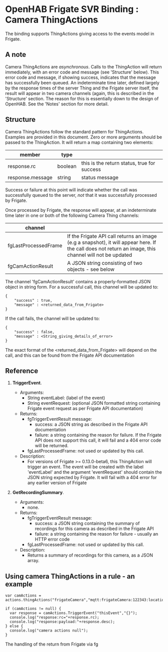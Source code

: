 # OpenHAB Frigate SVR Binding : Camera ThingActions

The binding supports ThingActions giving access to the events model in Frigate.

## A note

Camera ThingActions are *asynchronous*. Calls to the ThingAction will return immediately, with an error code and message (see 'Structure' below). This error code and message, if showing success, indicates that the message has successfully been queued. An indeterminate time later, defined largely by the response times of the server Thing and the Frigate server itself, the result will appear in two camera channels (again, this is described in the 'Structure' section. The reason for this is essentially down to the design of OpenHAB. See the 'Notes' section for more detail.

## Structure

Camera ThingActions follow the standard pattern for ThingActions. Examples are provided in this document. Zero or more arguments should be passed to the ThingAction. It will return a map containing two elements:


| member          | type    |                                             |
|-----------------|---------|---------------------------------------------|
|response.rc      | boolean | this is the return status, true for success |
|response.message | string  | status message                              |

Success or failure at this point will indicate whether the call was successfully queued to the server, _not_ that it was successfully processed by Frigate.

Once processed by Frigate, the response will appear, at an indeterminate time later in one or both of the following Camera Thing channels:

| channel               |                       |
|-----------------------|-----------------------|
| fgLastProcessedFrame  | If the Frigate API call returns an image (e.g a snapshot), it will appear here. If the call does not return an image, this channel will not be updated |
| fgCamActionResult     | A JSON string consisting of two objects - see below |

The channel 'fgCamActionResult' contains a properly-formatted JSON object in string form. For a successful call, this channel will be updated to:

```
{
    "success" : true,
    "message" : <returned_data_from_Frigate> 
}
```

If the call fails, the channel will be updated to:
```
{
    "success" : false,
    "message" : <String_giving_details_of_error>
}
```
The exact format of the <returned_data_from_Frigate> will depend on the call, and this can be found from the Frigate API documentation

## Reference

1. **TriggerEvent**.
    - Arguments:
        - String eventLabel:  (label of the event)
        - String eventRequest: (optional JSON formatted string containing Frigate event request as per Frigate API documentation)
    - Returns:
        - fgTriggerEventResult message: 
            - success: a JSON string as described in the Frigate API documentation
            - failure: a string containing the reason for failure. If the Frigate API does not support this call, it will fail and a 404 error code will be returned.
        - fgLastProcessedFrame: not used or updated by this call.
    - Description:
        - For versions of Frigate >= 0.13.0-beta6, this ThingAction will trigger an event. The event will be created with the label 'eventLabel' and the argument 'eventRequest' should contain the JSON string expected by Frigate. It will fail with a 404 error for any earlier version of Frigate
        
2. **GetRecordingSummary**.
    - Arguments:
        - none.
    - Returns:
        - fgTriggerEventResult message: 
            - success: a JSON string containing the summary of recordings for this camera as described in the Frigate API
            - failure: a string containing the reason for failure - usually an HTTP error code
        - fgLastProcessedFrame: not used or updated by this call.
    - Description:
        - Returns a summary of recordings for this camera, as a JSON array.

        
## Using camera ThingActions in a rule - an example

```
var camActions = actions.thingActions("frigateCamera","mqtt:frigateCamera:122343:locationCam");

if (camActions != null) {
  var response = camActions.TriggerEvent("thisEvent","{}");
  console.log("response:rc="+response.rc);
  console.log("response:payload:"+response.desc);
} else {
  console.log("camera actions null");
}
```
The handling of the return from Frigate via fg

